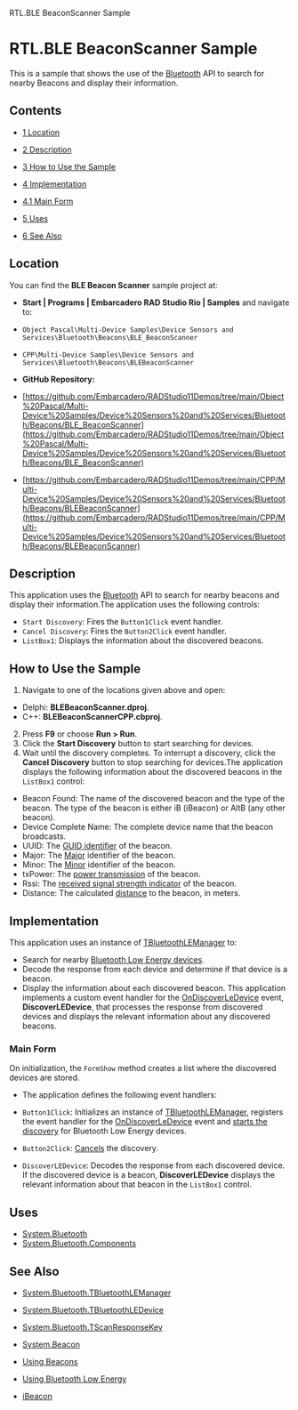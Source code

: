 RTL.BLE BeaconScanner Sample[]()
# RTL.BLE BeaconScanner Sample 


This is a sample that shows the use of the [Bluetooth](http://docwiki.embarcadero.com/Libraries/en/System.Bluetooth) API to search for nearby Beacons and display their information.
## Contents



* [1 Location](#Location)
* [2 Description](#Description)
* [3 How to Use the Sample](#How_to_Use_the_Sample)
* [4 Implementation](#Implementation)

* [4.1 Main Form](#Main_Form)

* [5 Uses](#Uses)
* [6 See Also](#See_Also)


## Location 

You can find the **BLE Beacon Scanner** sample project at:
* **Start | Programs | Embarcadero RAD Studio Rio | Samples** and navigate to:

* `Object Pascal\Multi-Device Samples\Device Sensors and Services\Bluetooth\Beacons\BLE_BeaconScanner`
* `CPP\Multi-Device Samples\Device Sensors and Services\Bluetooth\Beacons\BLEBeaconScanner`

* **GitHub Repository:**

* [https://github.com/Embarcadero/RADStudio11Demos/tree/main/Object%20Pascal/Multi-Device%20Samples/Device%20Sensors%20and%20Services/Bluetooth/Beacons/BLE_BeaconScanner](https://github.com/Embarcadero/RADStudio11Demos/tree/main/Object%20Pascal/Multi-Device%20Samples/Device%20Sensors%20and%20Services/Bluetooth/Beacons/BLE_BeaconScanner)
* [https://github.com/Embarcadero/RADStudio11Demos/tree/main/CPP/Multi-Device%20Samples/Device%20Sensors%20and%20Services/Bluetooth/Beacons/BLEBeaconScanner](https://github.com/Embarcadero/RADStudio11Demos/tree/main/CPP/Multi-Device%20Samples/Device%20Sensors%20and%20Services/Bluetooth/Beacons/BLEBeaconScanner)

## Description 

This application uses the [Bluetooth](http://docwiki.embarcadero.com/Libraries/en/System.Bluetooth) API to search for nearby beacons and display their information.The application uses the following controls:

* `Start Discovery`: Fires the `Button1Click` event handler.
* `Cancel Discovery`: Fires the `Button2Click` event handler.
* `ListBox1`: Displays the information about the discovered beacons.

## How to Use the Sample 


1.  Navigate to one of the locations given above and open:

*  Delphi: **BLEBeaconScanner.dproj**.
*  C++: **BLEBeaconScannerCPP.cbproj**.

2.  Press **F9** or choose **Run > Run**.
3.  Click the **Start Discovery** button to start searching for devices.
4.  Wait until the discovery completes.
To interrupt a discovery, click the **Cancel Discovery** button to stop searching for devices.The application displays the following information about the discovered beacons in the `ListBox1` control:

*  Beacon Found: The name of the discovered beacon and the type of the beacon. The type of the beacon is either iB (iBeacon) or AltB (any other beacon).
*  Device Complete Name: The complete device name that the beacon broadcasts.
*  UUID: The [GUID identifier](http://docwiki.embarcadero.com/Libraries/en/System.Bluetooth.TBluetoothUUID) of the beacon.
*  Major: The [Major](http://docwiki.embarcadero.com/Libraries/en/System.Beacon.TBeaconInfo.Major) identifier of the beacon.
*  Minor: The [Minor](http://docwiki.embarcadero.com/Libraries/en/System.Beacon.TBeaconInfo.Minor) identifier of the beacon.
*  txPower: The [power transmission](http://docwiki.embarcadero.com/Libraries/en/System.Beacon.TBeaconInfo.TxPower) of the beacon.
*  Rssi: The [received signal strength indicator](http://docwiki.embarcadero.com/Libraries/en/System.Beacon.IBeacon.Rssi) of the beacon.
*  Distance: The calculated [distance](http://docwiki.embarcadero.com/Libraries/en/System.Bluetooth.TBluetoothLEManager.RssiToDistance) to the beacon, in meters.

## Implementation 

This application uses an instance of [TBluetoothLEManager](http://docwiki.embarcadero.com/Libraries/en/System.Bluetooth.TBluetoothLEManager) to:
*  Search for nearby [Bluetooth Low Energy devices](http://docwiki.embarcadero.com/Libraries/en/System.Bluetooth.TBluetoothLEDevice).
*  Decode the response from each device and determine if that device is a beacon.
*  Display the information about each discovered beacon.
This application implements a custom event handler for the [OnDiscoverLeDevice](http://docwiki.embarcadero.com/Libraries/en/System.Bluetooth.TBluetoothLEManager.OnDiscoverLeDevice) event, **DiscoverLEDevice**, that processes the response from discovered devices and displays the relevant information about any discovered beacons.
### Main Form 

On initialization, the `FormShow` method creates a list where the discovered devices are stored.
*  The application defines the following event handlers:

* `Button1Click`: Initializes an instance of [TBluetoothLEManager](http://docwiki.embarcadero.com/Libraries/en/System.Bluetooth.TBluetoothLEManager), registers the event handler for the [OnDiscoverLeDevice](http://docwiki.embarcadero.com/Libraries/en/System.Bluetooth.TBluetoothLEManager.OnDiscoverLeDevice) event and [starts the discovery](http://docwiki.embarcadero.com/Libraries/en/System.Bluetooth.TBluetoothLEManager.StartDiscovery) for Bluetooth Low Energy devices.
* `Button2Click`: [Cancels](http://docwiki.embarcadero.com/Libraries/en/System.Bluetooth.TBluetoothLEManager.CancelDiscovery) the discovery.
* `DiscoverLEDevice`: Decodes the response from each discovered device. If the discovered device is a beacon, **DiscoverLEDevice** displays the relevant information about that beacon in the `ListBox1` control.

## Uses 


* [System.Bluetooth](http://docwiki.embarcadero.com/Libraries/en/System.Bluetooth)
* [System.Bluetooth.Components](http://docwiki.embarcadero.com/Libraries/en/System.Bluetooth.Components)

## See Also 


* [System.Bluetooth.TBluetoothLEManager](http://docwiki.embarcadero.com/Libraries/en/System.Bluetooth.TBluetoothLEManager)
* [System.Bluetooth.TBluetoothLEDevice](http://docwiki.embarcadero.com/Libraries/en/System.Bluetooth.TBluetoothLEDevice)
* [System.Bluetooth.TScanResponseKey](http://docwiki.embarcadero.com/Libraries/en/System.Bluetooth.TScanResponseKey)
* [System.Beacon](http://docwiki.embarcadero.com/Libraries/en/System.Beacon)

* [Using Beacons](http://docwiki.embarcadero.com/RADStudio/en/Using_Beacons)
* [Using Bluetooth Low Energy](http://docwiki.embarcadero.com/RADStudio/en/Using_Bluetooth_Low_Energy)

* [iBeacon](http://en.wikipedia.org/wiki/iBeacon)





